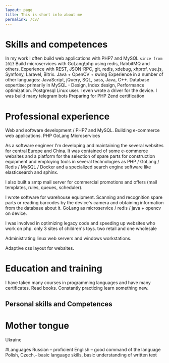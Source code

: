 ```yaml
---
layout: page
title: This is short info about me
permalink: /cv/
---
```


# Skills and competences
In my work I often build web applications with PHP7 and MySQL ```since from 2013```
Build microservices with GoLang\php using redis, RabbitMQ and others.
Experience with REST, JSON-RPC, git, redis, xdebug, xhprof, vue.js, Symfony, Laravel, Bitrix.
Java + OpenCV + swing
Experience in a number of other languages: JavaScript, jQuery, SQL, sass, Java, C++.
Database expertise: primarily in MySQL - Design, Index design, Performance optimization. Postgresql
Linux user. I even wrote a driver for the device.
I was build many telegram bots
Preparing for PHP Zend certification

# Professional experience

Web and software development / PHP7 and MySQL. Building e-commerce web applications.
PHP GoLang Microservices

As a software engineer I'm developing and maintaining the several websites for central Europe and China.
It was contained of some e-commerce websites and a platform for the selection of spare parts for construction equipment
and employing tools in several technologies as PHP / GoLang / Redis / MySQL / Docker and a specialized search engine software like elasticsearch and sphinx.

I also built a smtp mail server for commercial promotions and offers (mail templates, rules, queues, scheduler).

I wrote software for warehouse equipment. Scanning and recognition spare parts or reading barcodes by the device's camera and obtaining information from the database about it.
GoLang as microservice / redis / java + opencv on device.

I was involved in optimizing legacy code and speeding up websites who work on php.
only 3 sites of children's toys. two retail and one wholesale

Administrating linux web servers and windows workstations.

Adaptive css layout for websites.

# Education and training
I have taken many courses in programming languages and have many certificates. Read books.
Constantly practicing learn something new.

## Personal skills and Competences
# Mother tongue
Ukraine

#Languages
Russian – proficient
English – good command of the language
Polish, Czech,– basic language skills, basic understanding of written text